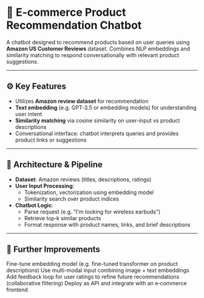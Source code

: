 # 💬 E-commerce Product Recommendation Chatbot

A chatbot designed to recommend products based on user queries using **Amazon US Customer Reviews** dataset. Combines NLP embeddings and similarity matching to respond conversationally with relevant product suggestions.

---

## ⚙️ Key Features

- Utilizes **Amazon review dataset** for recommendation
- **Text embedding** (e.g. GPT‑3.5 or embedding models) for understanding user intent
- **Similarity matching** via cosine similarity on user-input vs product descriptions
- Conversational interface: chatbot interprets queries and provides product links or suggestions

---

## 🧠 Architecture & Pipeline

- **Dataset**: Amazon reviews (titles, descriptions, ratings)
- **User Input Processing**:
  - Tokenization, vectorization using embedding model
  - Similarity search over product indices
- **Chatbot Logic**:
  - Parse request (e.g. “I'm looking for wireless earbuds”)
  - Retrieve top‑k similar products
  - Format response with product names, links, and brief descriptions

---

## 📌 Further Improvements

Fine-tune embedding model (e.g. fine-tuned transformer on product descriptions)
Use multi-modal input combining image + text embeddings
Add feedback loop for user ratings to refine future recommendations (collaborative filtering)
Deploy as API and integrate with an e‑commerce frontend



